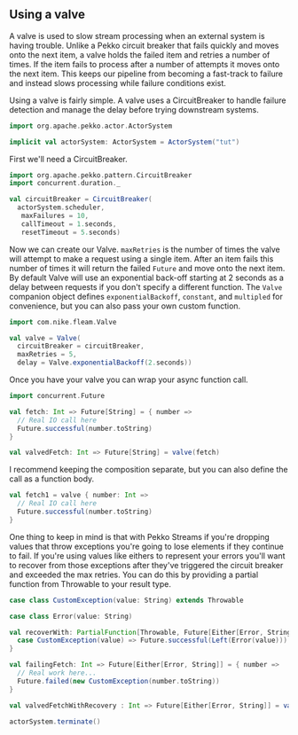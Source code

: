 ## Using a valve

A valve is used to slow stream processing when an external system is having trouble. Unlike a Pekko circuit breaker
that fails quickly and moves onto the next item, a valve holds the failed item and retries a number of times. If the
item fails to process after a number of attempts it moves onto the next item. This keeps our pipeline from becoming
a fast-track to failure and instead slows processing while failure conditions exist.

Using a valve is fairly simple. A valve uses a CircuitBreaker to handle failure detection and manage the delay before
trying downstream systems.

```scala mdoc:invisible
import org.apache.pekko.actor.ActorSystem

implicit val actorSystem: ActorSystem = ActorSystem("tut")
```
First we'll need a CircuitBreaker.
```scala mdoc:silent
import org.apache.pekko.pattern.CircuitBreaker
import concurrent.duration._

val circuitBreaker = CircuitBreaker(
  actorSystem.scheduler,
   maxFailures = 10,
   callTimeout = 1.seconds,
   resetTimeout = 5.seconds)
```

Now we can create our Valve. `maxRetries` is the number of times the valve will attempt to make a request using a single
item. After an item fails this number of times it will return the failed `Future` and move onto the next item. By default
Valve will use an exponential back-off starting at 2 seconds as a delay between requests if you don't specify a different
function. The `Valve` companion object defines `exponentialBackoff`, `constant`, and `multipled` for convenience, but
you can also pass your own custom function.

```scala mdoc:silent
import com.nike.fleam.Valve

val valve = Valve(
  circuitBreaker = circuitBreaker,
  maxRetries = 5,
  delay = Valve.exponentialBackoff(2.seconds))
```

Once you have your valve you can wrap your async function call.
```scala mdoc:silent
import concurrent.Future

val fetch: Int => Future[String] = { number =>
  // Real IO call here
  Future.successful(number.toString)
}

val valvedFetch: Int => Future[String] = valve(fetch)
```

I recommend keeping the composition separate, but you can also define the call as a function body.
```scala mdoc:silent
val fetch1 = valve { number: Int =>
  // Real IO call here
  Future.successful(number.toString)
}
```

One thing to keep in mind is that with Pekko Streams if you're dropping values that throw exceptions you're going to
lose elements if they continue to fail. If you're using values like eithers to represent your errors you'll want to
recover from those exceptions after they've triggered the circuit breaker and exceeded the max retries. You can do
this by providing a partial function from Throwable to your result type.

```scala mdoc:silent
case class CustomException(value: String) extends Throwable

case class Error(value: String)

val recoverWith: PartialFunction[Throwable, Future[Either[Error, String]]] = {
  case CustomException(value) => Future.successful(Left(Error(value)))
}

val failingFetch: Int => Future[Either[Error, String]] = { number =>
  // Real work here...
  Future.failed(new CustomException(number.toString))
}

val valvedFetchWithRecovery : Int => Future[Either[Error, String]] = valve(recoverWith)(failingFetch)
```

```scala mdoc:invisible
actorSystem.terminate()
```

